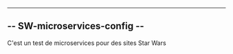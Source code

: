 --------------------------------------------------------------------
--                     SW-microservices-config                    --
--------------------------------------------------------------------

C'est un test de microservices pour des sites Star Wars